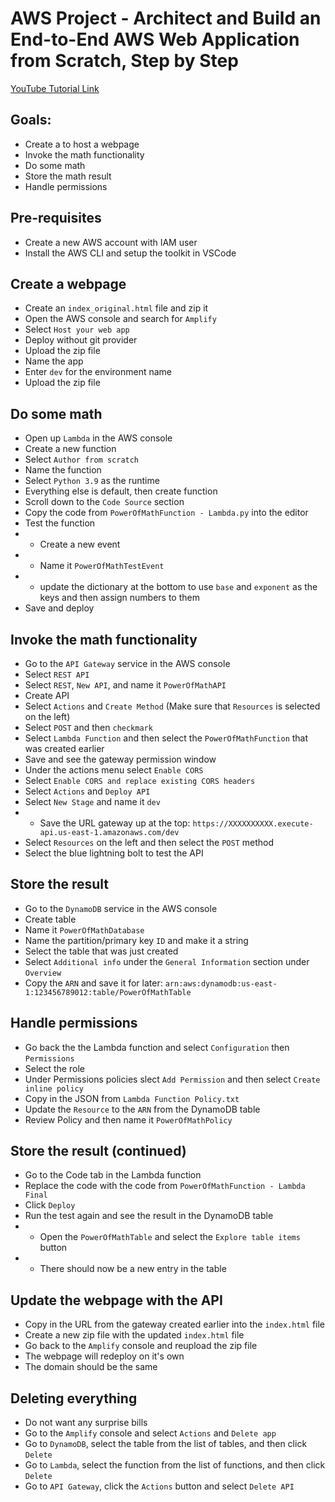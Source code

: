 # AWS Project - Architect and Build an End-to-End AWS Web Application from Scratch, Step by Step

[YouTube Tutorial Link](https://www.youtube.com/watch?v=7m_q1ldzw0U&list=WL&index=43&t=161s)


## Goals:
- Create a to host a webpage
- Invoke the math functionality
- Do some math
- Store the math result
- Handle permissions


## Pre-requisites
- Create a new AWS account with IAM user
- Install the AWS CLI and setup the toolkit in VSCode


## Create a webpage
- Create an `index_original.html` file and zip it
- Open the AWS console and search for `Amplify`
- Select `Host your web app`
- Deploy without git provider
- Upload the zip file
- Name the app
- Enter `dev` for the environment name
- Upload the zip file


## Do some math
- Open up `Lambda` in the AWS console
- Create a new function
- Select `Author from scratch`
- Name the function
- Select `Python 3.9` as the runtime
- Everything else is default, then create function
- Scroll down to the `Code Source` section
- Copy the code from `PowerOfMathFunction - Lambda.py` into the editor
- Test the function
- - Create a new event
- - Name it `PowerOfMathTestEvent`
- - update the dictionary at the bottom to use `base` and `exponent` as the keys and then assign numbers to them
- Save and deploy


## Invoke the math functionality
- Go to the `API Gateway` service in the AWS console
- Select `REST API`
- Select `REST`, `New API`, and name it `PowerOfMathAPI`
- Create API
- Select `Actions` and `Create Method` (Make sure that `Resources` is selected on the left)
- Select `POST` and then `checkmark`
- Select `Lambda Function` and then select the `PowerOfMathFunction` that was created earlier
- Save and see the gateway permission window
- Under the actions menu select `Enable CORS`
- Select `Enable CORS and replace existing CORS headers`
- Select `Actions` and `Deploy API`
-  Select `New Stage` and name it `dev`
- - Save the URL gateway up at the top:  `https://XXXXXXXXXX.execute-api.us-east-1.amazonaws.com/dev`
- Select `Resources` on the left and then select the `POST` method
- Select the blue lightning bolt to test the API


## Store the result
- Go to the `DynamoDB` service in the AWS console
- Create table
- Name it `PowerOfMathDatabase`
- Name the partition/primary key `ID` and make it a string
- Select the table that was just created 
- Select `Additional info` under the `General Information` section under `Overview`
- Copy the `ARN` and save it for later:  `arn:aws:dynamodb:us-east-1:123456789012:table/PowerOfMathTable`


## Handle permissions
- Go back the the Lambda function and select `Configuration` then `Permissions`
- Select the role
- Under Permissions policies slect `Add Permission` and then select `Create inline policy`
- Copy in the JSON from `Lambda Function Policy.txt`
- Update the `Resource` to the `ARN` from the DynamoDB table
- Review Policy and then name it `PowerOfMathPolicy`


## Store the result (continued)
- Go to the Code tab in the Lambda function
- Replace the code with the code from `PowerOfMathFunction - Lambda Final`
- Click `Deploy`
- Run the test again and see the result in the DynamoDB table
- - Open the `PowerOfMathTable` and select the `Explore table items` button
- - There should now be a new entry in the table


## Update the webpage with the API
- Copy in the URL from the gateway created earlier into the `index.html` file
- Create a new zip file with the updated `index.html` file
- Go back to the `Amplify` console and reupload the zip file
- The webpage will redeploy on it's own
- The domain should be the same


## Deleting everything
- Do not want any surprise bills
- Go to the `Amplify` console and select `Actions` and `Delete app`
- Go to `DynamoDB`, select the table from the list of tables, and then click `Delete`
- Go to `Lambda`, select the function from the list of functions, and then click `Delete`
- Go to `API Gateway`, click the `Actions` button and select `Delete API`
